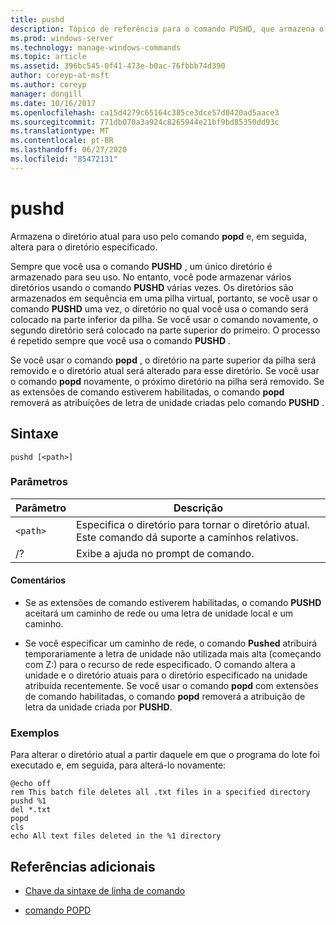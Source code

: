 ```yaml
---
title: pushd
description: Tópico de referência para o comando PUSHD, que armazena o diretório atual para uso pelo comando POPD e, em seguida, muda para o diretório especificado.
ms.prod: windows-server
ms.technology: manage-windows-commands
ms.topic: article
ms.assetid: 396bc545-0f41-473e-b0ac-76fbbb74d390
author: coreyp-at-msft
ms.author: coreyp
manager: dongill
ms.date: 10/16/2017
ms.openlocfilehash: ca15d4279c65164c385ce3dce57d0420ad5aace3
ms.sourcegitcommit: 771db070a3a924c8265944e21bf9bd85350dd93c
ms.translationtype: MT
ms.contentlocale: pt-BR
ms.lasthandoff: 06/27/2020
ms.locfileid: "85472131"
---
```

# <a name="pushd"></a>pushd

Armazena o diretório atual para uso pelo comando **popd** e, em seguida, altera para o diretório especificado.

Sempre que você usa o comando **PUSHD** , um único diretório é armazenado para seu uso. No entanto, você pode armazenar vários diretórios usando o comando **PUSHD** várias vezes. Os diretórios são armazenados em sequência em uma pilha virtual, portanto, se você usar o comando **PUSHD** uma vez, o diretório no qual você usa o comando será colocado na parte inferior da pilha. Se você usar o comando novamente, o segundo diretório será colocado na parte superior do primeiro. O processo é repetido sempre que você usa o comando **PUSHD** .

Se você usar o comando **popd** , o diretório na parte superior da pilha será removido e o diretório atual será alterado para esse diretório. Se você usar o comando **popd** novamente, o próximo diretório na pilha será removido. Se as extensões de comando estiverem habilitadas, o comando **popd** removerá as atribuições de letra de unidade criadas pelo comando **PUSHD** .

## <a name="syntax"></a>Sintaxe

```
pushd [<path>]
```

### <a name="parameters"></a>Parâmetros

| Parâmetro | Descrição |
|--|--|
| `<path>` | Especifica o diretório para tornar o diretório atual. Este comando dá suporte a caminhos relativos. |
| /? | Exibe a ajuda no prompt de comando. |

#### <a name="remarks"></a>Comentários

- Se as extensões de comando estiverem habilitadas, o comando **PUSHD** aceitará um caminho de rede ou uma letra de unidade local e um caminho.

- Se você especificar um caminho de rede, o comando **Pushed** atribuirá temporariamente a letra de unidade não utilizada mais alta (começando com Z:) para o recurso de rede especificado. O comando altera a unidade e o diretório atuais para o diretório especificado na unidade atribuída recentemente. Se você usar o comando **popd** com extensões de comando habilitadas, o comando **popd** removerá a atribuição de letra da unidade criada por **PUSHD**.

### <a name="examples"></a>Exemplos

Para alterar o diretório atual a partir daquele em que o programa do lote foi executado e, em seguida, para alterá-lo novamente:

```
@echo off
rem This batch file deletes all .txt files in a specified directory
pushd %1
del *.txt
popd
cls
echo All text files deleted in the %1 directory
```

## <a name="additional-references"></a>Referências adicionais

- [Chave da sintaxe de linha de comando](command-line-syntax-key.md)

- [comando POPD](popd.md)
